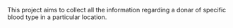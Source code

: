 
This project aims to collect all the information regarding a donar of specific blood type in a particular location. 
